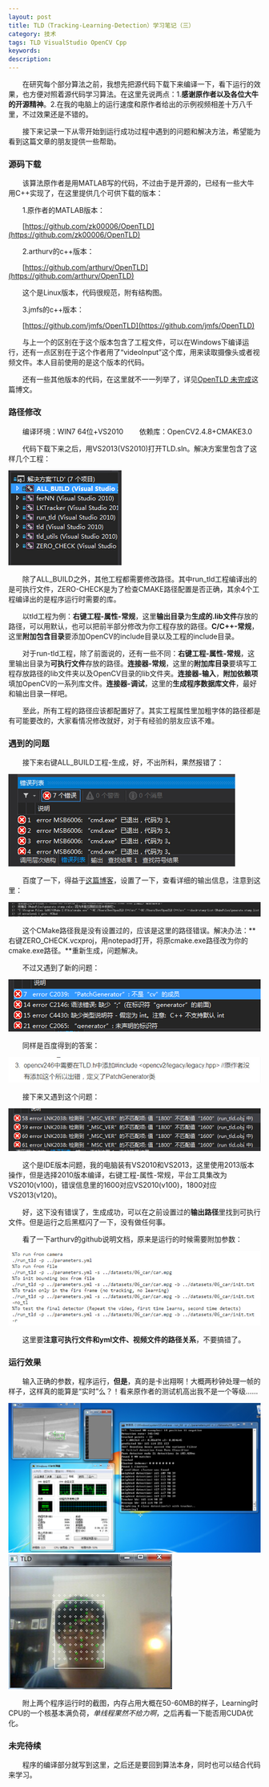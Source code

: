 ```yaml
---
layout: post
title: TLD（Tracking-Learning-Detection）学习笔记（三）
category: 技术
tags: TLD VisualStudio OpenCV Cpp
keywords: 
description: 
---
```


&emsp;&emsp;在研究每个部分算法之前，我想先把源代码下载下来编译一下，看下运行的效果，也方便对照着源代码学习算法。在这里先说两点：1.**感谢原作者以及各位大牛的开源精神**。2.在我的电脑上的运行速度和原作者给出的示例视频相差十万八千里，不过效果还是不错的。

&emsp;&emsp;接下来记录一下从零开始到运行成功过程中遇到的问题和解决方法，希望能为看到这篇文章的朋友提供一些帮助。

### 源码下载

&emsp;&emsp;该算法原作者是用MATLAB写的代码，不过由于是开源的，已经有一些大牛用C++实现了，在这里提供几个可供下载的版本：

&emsp;&emsp;1.原作者的MATLAB版本：

&emsp;&emsp;[https://github.com/zk00006/OpenTLD](https://github.com/zk00006/OpenTLD)

&emsp;&emsp;2.arthurv的c++版本：

&emsp;&emsp;[https://github.com/arthurv/OpenTLD](https://github.com/arthurv/OpenTLD)

&emsp;&emsp;这个是Linux版本，代码很规范，附有结构图。

&emsp;&emsp;3.jmfs的c++版本：

&emsp;&emsp;[https://github.com/jmfs/OpenTLD](https://github.com/jmfs/OpenTLD)

&emsp;&emsp;与上一个的区别在于这个版本包含了工程文件，可以在Windows下编译运行，还有一点区别在于这个作者用了“videoInput”这个库，用来读取摄像头或者视频文件。本人目前使用的是这个版本的代码。

&emsp;&emsp;还有一些其他版本的代码，在这里就不一一列举了，详见[OpenTLD 未完成](http://blog.csdn.net/windtalkersm/article/details/8018980)这篇博文。

### 路径修改

&emsp;&emsp;编译环境：WIN7 64位+VS2010
&emsp;&emsp;依赖库：OpenCV2.4.8+CMAKE3.0

&emsp;&emsp;代码下载下来之后，用VS2013(VS2010)打开TLD.sln。解决方案里包含了这样几个工程：

![](/public/img/TLD/3-1.jpg)

&emsp;&emsp;除了ALL_BUILD之外，其他工程都需要修改路径。其中run_tld工程编译出的是可执行文件，ZERO-CHECK是为了检查CMAKE路径配置是否正确，其余4个工程编译出的是程序运行时需要的库。

&emsp;&emsp;以tld工程为例：**右键工程-属性-常规**，这里**输出目录**为**生成的.lib文件**存放的路径，可以用默认，也可以把前半部分修改为你工程存放的路径。**C/C++-常规**，这里**附加包含目录**要添加OpenCV的include目录以及工程的include目录。

&emsp;&emsp;对于run-tld工程，除了前面说的，还有一些不同：**右键工程-属性-常规**，这里输出目录为**可执行文件**存放的路径。**连接器-常规**，这里的**附加库目录**要填写工程存放路径的lib文件夹以及OpenCV目录的lib文件夹。**连接器-输入**，**附加依赖项**填加OpenCV的一系列库文件。**连接器-调试**，这里的**生成程序数据库文件**，最好和输出目录一样吧。

&emsp;&emsp;至此，所有工程的路径应该都配置好了。其实工程属性里加粗字体的路径都是有可能要改的，大家看情况修改就好，对于有经验的朋友应该不难。

### 遇到的问题

&emsp;&emsp;接下来右键ALL_BUILD工程-生成，好，不出所料，果然报错了：

![](/public/img/TLD/3-2.jpg)

&emsp;&emsp;百度了一下，得益于[这篇博客](http://wzy600.blog.163.com/blog/static/1973785832013914103239151/)，设置了一下，查看详细的输出信息，注意到这里：

![](/public/img/TLD/3-3.jpg)

&emsp;&emsp;这个CMake路径我是没有设置过的，应该是这里的路径错误。解决办法：**右键ZERO_CHECK.vcxproj，用notepad打开，将原cmake.exe路径改为你的cmake.exe路径。**重新生成，问题解决。

&emsp;&emsp;不过又遇到了新的问题：

![](/public/img/TLD/3-4.jpg)

&emsp;&emsp;同样是百度得到的答案：

![](/public/img/TLD/3-5.jpg)

&emsp;&emsp;接下来又遇到这个问题：

![](/public/img/TLD/3-6.jpg)

&emsp;&emsp;这个是IDE版本问题，我的电脑装有VS2010和VS2013，这里使用2013版本操作，但是选择2010版本编译，右键工程-属性-常规，平台工具集改为VS2010(v100)，错误信息里的1600对应VS2010(v100)，1800对应VS2013(v120)。

&emsp;&emsp;好，这下没有错误了，生成成功，可以在之前设置过的**输出路径**里找到可执行文件。但是运行之后黑框闪了一下，没有做任何事。

&emsp;&emsp;看了一下arthurv的github说明文档，原来是运行的时候需要附加参数：

![](/public/img/TLD/3-7.jpg)

&emsp;&emsp;这里要**注意可执行文件和yml文件、视频文件的路径关系**，不要搞错了。

### 运行效果

&emsp;&emsp;输入正确的参数，程序运行，**但是**，真的是卡出翔啊！大概两秒钟处理一帧的样子，这样真的能算是“实时”么？！看来原作者的测试机高出我不是一个等级……

![](/public/img/TLD/3-8.jpg)
![](/public/img/TLD/3-9.jpg)

&emsp;&emsp;附上两个程序运行时的截图，内存占用大概在50-60MB的样子，Learning时CPU的一个核基本满负荷，*单线程果然不给力啊*，之后再看一下能否用CUDA优化。

### 未完待续

&emsp;&emsp;程序的编译部分就写到这里，之后还是要回到算法本身，同时也可以结合代码来学习。
